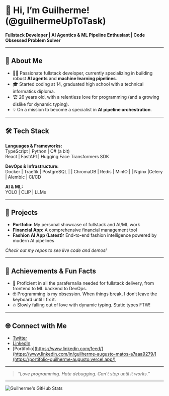 # 👋 Hi, I’m Guilherme! (@guilhermeUpToTask)

**Fullstack Developer | AI Agentics & ML Pipeline Enthusiast | Code Obsessed Problem Solver**

---

## 🚀 About Me

- 🧑‍💻 Passionate fullstack developer, currently specializing in building robust **AI agents** and **machine learning pipelines**.
- 🎓 Started coding at 14, graduated high school with a technical informatics diploma.
- 🏆 26 years old, with a relentless love for programming (and a growing dislike for dynamic typing).
- 💡 On a mission to become a specialist in **AI pipeline orchestration**.

---

## 🛠️ Tech Stack

**Languages & Frameworks:**  
TypeScript | Python | C# (a bit)  
React | FastAPI | Hugging Face Transformers SDK

**DevOps & Infrastructure:**  
Docker | Traefik | PostgreSQL | | ChromaDB | Redis | MinIO | | Nginx |Celery | Alembic | CI/CD 

**AI & ML:**  
YOLO | CLIP | LLMs

---

## 📂 Projects

- **Portfolio:** My personal showcase of fullstack and AI/ML work  
- **Financial App:** A comprehensive financial management tool  
- **Fashion AI App (Latest):** End-to-end fashion intelligence powered by modern AI pipelines

*Check out my repos to see live code and demos!*

---

## 📜 Achievements & Fun Facts

- 🏅 Proficient in all the parafernalia needed for fullstack delivery, from frontend to ML backend to DevOps.
- 🤓 Programming is my obsession. When things break, I don’t leave the keyboard until I fix it.
- 🔥 Slowly falling out of love with dynamic typing. Static types FTW!

---

## 🌐 Connect with Me

- [Twitter](https://x.com/Guilher25989037)  
- [LinkedIn](https://www.linkedin.com/in/guilherme-augusto-matos-a7aaa9279/)
- [Portifolio](https://www.linkedin.com/feed/](https://www.linkedin.com/in/guilherme-augusto-matos-a7aaa9279/](https://portifolio-guilherme-augusto.vercel.app/)

---

> *“Love programming. Hate debugging. Can’t stop until it works.”*

---

![Guilherme's GitHub Stats](https://github-readme-stats.vercel.app/api?username=guilhermeUpToTask&show_icons=true&theme=radical)
